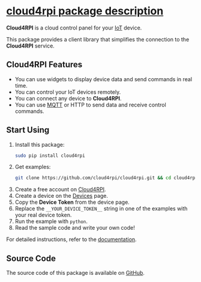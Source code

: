 [cloud4rpi package description](https://pypi.python.org/pypi/cloud4rpi)
=========

**Cloud4RPI** is a cloud control panel for your [IoT](https://en.wikipedia.org/wiki/Internet_of_things) device.

This package provides a client library that simplifies the connection to the **Cloud4RPI** service.


## Cloud4RPI Features

- You can use widgets to display device data and send commands in real time.
- You can control your IoT devices remotely.
- You can connect any device to **Cloud4RPI**.
- You can use [MQTT](https://pypi.python.org/pypi/paho-mqtt) or HTTP to send data and receive control commands.

## Start Using

1. Install this package:
    ```bash
    sudo pip install cloud4rpi
    ```
1. Get examples:
    ```bash
    git clone https://github.com/cloud4rpi/cloud4rpi.git && cd cloud4rpi/examples && cat README.md
    ```
1. Create a free account on [Cloud4RPI](https://cloud4rpi.io).
2. Create a device on the [Devices](https://cloud4rpi.io/devices) page.
3. Copy the **Device Token** from the device page.
4. Replace the `__YOUR_DEVICE_TOKEN__` string in one of the examples with your real device token.
5. Run the example with `python`.
6. Read the sample code and write your own code!

For detailed instructions, refer to the [documentation](https://cloud4rpi.github.io/docs/).

## Source Code

The source code of this package is available on [GitHub](https://github.com/cloud4rpi/cloud4rpi).
